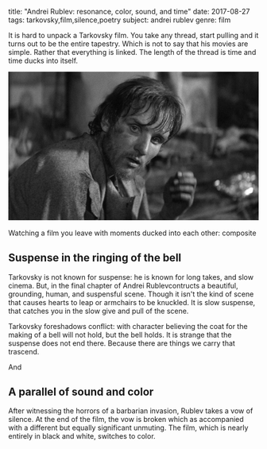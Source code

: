 title: "Andrei Rublev: resonance, color, sound, and time"
date: 2017-08-27
tags: tarkovsky,film,silence,poetry
subject: andrei rublev
genre: film


It is hard to unpack a Tarkovsky film. You take any thread, start pulling and it turns out to be the entire tapestry. Which is not to say that his movies are simple. Rather that everything is linked. The length of the thread is time and time ducks into itself.

![andrei-rublev](/static/img/post-images/andrei-rublev/andrei-rublev.jpg)

Watching a film you leave with moments ducked into each other: composite

## Suspense in the ringing of the bell

Tarkovsky is not known for suspense: he is known for long takes, and slow cinema. But, in the final chapter of Andrei Rublevcontructs a beautiful, grounding, human, and suspensful scene. Though it isn't the kind of scene that causes hearts to leap or armchairs to be knuckled. It is slow suspense, that catches you in the slow give and pull of the scene.

Tarkovsky foreshadows conflict: with character believing the coat for the making of a bell will not hold, but the bell holds. It is strange that the suspense does not end there. Because there are things we carry that trascend.

And

## A parallel of sound and color

After witnessing the horrors of a barbarian invasion, Rublev takes a vow of silence. At the end of the film, the vow is broken which as accompanied with a different but equally significant unmuting. The film, which is nearly entirely in black and white, switches to color.

